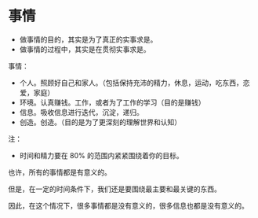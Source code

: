 # 事情

- 做事情的目的，其实是为了真正的实事求是。
- 做事情的过程中，其实是在贯彻实事求是。

事情：

- 个人。照顾好自己和家人。（包括保持充沛的精力，休息，运动，吃东西，恋爱，家庭）
- 环境。认真赚钱。工作，或者为了工作的学习（目的是赚钱）
- 信息。吸收信息进行迭代，沉淀，递归。
- 创造。创造。（目的是为了更深刻的理解世界和认知）

注：

- 时间和精力要在 80% 的范围内紧紧围绕着你的目标。




也许，所有的事情都是有意义的。

但是，在一定的时间条件下，我们还是要围绕最主要和最关键的东西。

因此，在这个情况下，很多事情都是没有意义的，很多信息也都是没有意义的。
